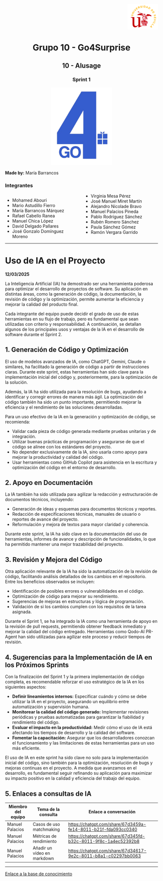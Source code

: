 <div align="right">
    <img src="../logo_US.png" alt="Go4Surprise Logo" width="100">
</div>
<div align="center">

# Grupo 10 - Go4Surprise

## 10 - AIusage

### Sprint 1

<img src="../logo_Go4Surprise.png" alt="Go4Surprise Logo" width="200">

</div>

**Made by:** María Barrancos

### Integrantes
<div style="columns: 2; -webkit-columns: 2; -moz-columns: 2;">

- Mohamed Abouri  
- Mario Astudillo Fierro  
- María Barrancos Márquez  
- Rafael Cabello Ranea  
- Manuel Chica López  
- David Delgado Pallares  
- José Gonzalo Domínguez Moreno  
- Virginia Mesa Pérez  
- José Manuel Miret Martín  
- Alejandro Nicolade Bravo  
- Manuel Palacios Pineda  
- Pablo Rodríguez Sánchez  
- Rubén Romero Sánchez  
- Paula Sánchez Gómez  
- Ramón Vergara Garrido  

</div>

---

# **Uso de IA en el Proyecto**

**12/03/2025**

La Inteligencia Artificial (IA) ha demostrado ser una herramienta poderosa para optimizar el desarrollo de proyectos de software. Su aplicación en distintas áreas, como la generación de código, la documentación, la revisión de código y la optimización, permite aumentar la eficiencia y mejorar la calidad del producto final.

Cada integrante del equipo puede decidir el grado de uso de estas herramientas en su flujo de trabajo, pero es fundamental que sean utilizadas con criterio y responsabilidad. A continuación, se detallan algunos de los principales usos y ventajas de la IA en el desarrollo de software durante el Sprint 2.

## 1. Generación de Código y Optimización

El uso de modelos avanzados de IA, como ChatGPT, Gemini, Claude o similares, ha facilitado la generación de código a partir de instrucciones claras. Durante este sprint, estas herramientas han sido clave para la implementación inicial del código y, posteriormente, para la optimización de la solución.

Además, la IA ha sido utilizada para la resolución de bugs, ayudando a identificar y corregir errores de manera más ágil. La optimización del código también ha sido un punto importante, permitiendo mejorar la eficiencia y el rendimiento de las soluciones desarrolladas. 

Para un uso efectivo de la IA en la generación y optimización de código, se recomienda:

- Validar cada pieza de código generada mediante pruebas unitarias y de integración.
- Utilizar buenas prácticas de programación y asegurarse de que el código se alinee con los estándares del proyecto.
- No depender exclusivamente de la IA, sino usarla como apoyo para mejorar la productividad y calidad del código.
- Usar herramientas como GitHub Copilot para asistencia en la escritura y optimización del código en el entorno de desarrollo.

## 2. Apoyo en Documentación

La IA también ha sido utilizada para agilizar la redacción y estructuración de documentos técnicos, incluyendo:

- Generación de ideas y esquemas para documentos técnicos y reportes.
- Redacción de especificaciones técnicas, manuales de usuario o reportes de avance del proyecto.
- Reformulación y mejora de textos para mayor claridad y coherencia.

Durante este sprint, la IA ha sido clave en la documentación del uso de herramientas, informes de avance y descripción de funcionalidades, lo que ha permitido mantener una mejor trazabilidad del proyecto.

## 3. Revisión y Mejora del Código

Otra aplicación relevante de la IA ha sido la automatización de la revisión de código, facilitando análisis detallados de los cambios en el repositorio. Entre los beneficios observados se incluyen:

- Identificación de posibles errores o vulnerabilidades en el código.
- Optimización de código para mejorar su rendimiento.
- Sugerencias de mejoras en estructuras y lógica de programación.
- Validación de si los cambios cumplen con los requisitos de la tarea asignada.

Durante el Sprint 1, se ha integrado la IA como una herramienta de apoyo en la revisión de pull requests, permitiendo obtener feedback inmediato y mejorar la calidad del código entregado. Herramientas como Qodo-AI PR-Agent han sido utilizadas para agilizar este proceso y reducir tiempos de revisión.

## 4. Sugerencias para la Implementación de IA en los Próximos Sprints

Con la finalización del Sprint 1 y la primera implementación de código completa, es recomendable reforzar el uso estratégico de la IA en los siguientes aspectos:

- **Definir lineamientos internos:** Especificar cuándo y cómo se debe utilizar la IA en el proyecto, asegurando un equilibrio entre automatización y supervisión humana.
- **Monitorear la calidad del código generado:** Implementar revisiones periódicas y pruebas automatizadas para garantizar la fiabilidad y rendimiento del código.
- **Evaluar el impacto en la productividad:** Medir cómo el uso de IA está afectando los tiempos de desarrollo y la calidad del software.
- **Fomentar la capacitación:** Asegurar que los desarrolladores conozcan el funcionamiento y las limitaciones de estas herramientas para un uso más eficiente.

El uso de IA en este sprint ha sido clave no solo para la implementación inicial del código, sino también para la optimización, resolución de bugs y mejoras continuas en el proyecto. A medida que avanzamos en el desarrollo, es fundamental seguir refinando su aplicación para maximizar su impacto positivo en la calidad y eficiencia del trabajo del equipo.


## 5. Enlaces a consultas de IA

| Miembro del equipo | Tema de la consulta | Enlace a conversación |
| --- | --- | --- |
| Manuel Palacios | Casos de uso matchmaking | https://chatgpt.com/share/67d3459a-fe14-8011-b21f-fda093cc0340 |
| Manuel Palacios | Métricas de rendimiento | https://chatgpt.com/share/67d345fd-b32c-8011-9f8c-1a4ec52392b8 |
| Manuel Palacios | Añadir un vídeo en markdown | https://chatgpt.com/share/67d34617-9e2c-8011-b8a1-c02297bb0063 |

---

[Enlace a la base de conocimiento](https://bcc2425.vercel.app/docs/grupos-tarde/Grupo%2010)

